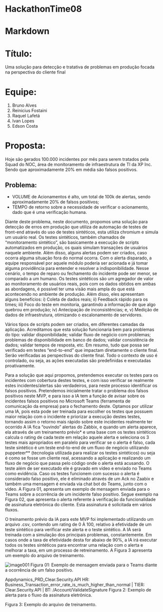 # HackathonTime08
# Markdown

<h1>Título:</h1> Uma solução para detecção e tratativa de problemas em produção focada na perspectiva do cliente final

<h1>Equipe:</h1>

1. Bruno Alves 
2. Reinicius Fostaini 
3. Raquel Lafetá
4. Ivan Lopes
5. Edson Costa 


<h1>Proposta:</h1> 

Hoje são gerados 100.000 incidentes por mês para serem tratados pela Squad do NOC, área de monitoramento de infraestrutura de TI da XP Inc. Sendo que aproximadamente 20% em média são falsos positivos.

<h2>Problema:</h2> 
  <ul>
  <li>VOLUME de  Acionamentos é alto, um total de 100k de alertas, sendo aproximadamente 20% de falsos positivos;</li>
  <li>TEMPO  de retorno sobre a necessidade de verificar o acionamento, dado que é uma verificação humana.</li>
</ul>

Diante deste problema, neste documento,  propomos uma solução para detecção de erros em produção que utiliza de automação de testes de front-end através do uso de testes sintéticos, esta utiliza chromium e simula um usuário real. Os testes sintéticos, também chamados de “monitoramento sintético”, são basicamente a execução de scripts automatizados em produção, os quais simulam transações de usuários naquele ambiente. Além disso, alguns alertas podem ser criados, caso ocorra alguma situação fora do normal ocorra. Com o alerta disparado, a equipe responsável por aquele módulo poderia ser acionada e já tomar alguma providência para entender e resolver a indisponibilidade. Nesse cenário, o tempo de reparo ou fechamento do incidente pode ser menor, se comparado a um humano. Os testes sintéticos são um agregador de valor ao monitoramento de usuários reais, pois com os dados obtidos em ambas as abordagens, é possível ter uma visão mais ampla do que está acontecendo no ambiente de produção.  Além disso, eles apresentam alguns benefícios: i) Coleta de dados reais; ii) Feedback rápido para os times; iii) Foco do teste em monitoria, garantindo a informação de que algo quebrou em produção; iv) Antecipação de inconsistências; e,  v) Medição de dados de infraestrutura, otimizando o escalonamento de servidores.

Vários tipos de scripts podem ser criados, em diferentes camadas da aplicação. Acreditamos que esta solução funcionaria bem para problemas do tipo: validar disponibilidade; validar fluxo de negócio com problemas; problemas de disponibilidade em banco de dados; validar consistência de dados; validar tempos de resposta, etc. Em resumo, tudo que possa ser verificado em testes “end-to-end”  que impactam diretamente o cliente final. Serão verificadas as perspectivas do cliente final. Todo o contexto de uso é controlado, ou seja, as ações executadas são predefinidas e executadas proativamente. 

Para a solução que aqui propomos, pretendemos executar os testes para os incidentes com cobertura destes testes, e com isso verificar se realmente estes incidentes/alertas são verdadeiros, para neste processo identificar os falsos positivos. Pretendemos inicialmente tratar o problema dos falsos positivos neste MVP, e para isso a IA tem a função de avisar sobre os incidentes falsos positivos  no Microsoft Teams  (ferramenta de comunicação da empresa) para o fechamento deste. Optamos por utilizar uma IA, pois esta pode ser treinada para escolher os testes que possuem maior relação com o incidente e priorizar a execução destes testes, tornando assim o retorno mais rápido sobre este incidentes realmente ter ocorrido A IA fica “ouvindo” alertas do Zabbix, e quando um alerta aparece, ela através de um treinamento prévio* e uma base com os testes sintéticos calcula o rating de cada teste em relação aquele alerta e seleciona os 3 testes mais apropriados em paralelo para verificar se o alerta é falso, cada teste sintético é um teste end-to-end de um fluxo de negócio utilizando puppeteer** (tecnologia utilizada para realizar os testes sintéticos) ou seja é como se fosse um cliente real, acessando a aplicação e realizando um fluxo de negócio que passa pelo código onde o alerta está acusando. O teste além de ser executado ele é gravado em vídeo e enviado no Teams como evidência. Caso os testes funcionem com sucesso o alerta é considerado falso positivo, ele é eliminado através de um Ack no Zaabix e também uma mensagem é enviada via chat bot do Teams, junto com o vídeo. A Figura 01, apresenta um exemplo de mensagem enviada para o Teams sobre a ocorrência de um incidente falso positivo. Segue exemplo na Figura 02, que apresenta o alerta referente à verificação da funcionalidade de assinatura eletrônica do cliente. Esta assinatura é solicitada em vários fluxos.  

O treinamento prévio da IA para este MVP foi implementado utilizando um arquivo .csv, contendo um rating de 0 À 100, relativo à efetividade de um teste sintético para verificar este alerta e o teste sintético. A IA será treinada com a simulação dos principais problemas, constantemente. Em casos onde a taxa de efetividade desta for abaixo de 90%, a IA irá executar todos os testes sintéticos para encontrar uma relação com o alerta e melhorar a taxa, em um processo de retreinamento. A Figura 3 apresenta um exemplo do arquivo de treinamento. 

![image001](https://user-images.githubusercontent.com/10197871/106390059-5de61900-63c5-11eb-845a-93f754f7323e.jpg)
Figura 01:  Exemplo de mensagem enviada para o Teams diante a ocorrência de um falso positivo. 

Appdynamics_PRD_Clear.Security.API HR: Business_Transaction_error_rate_is_much_higher_than_normal | TIER: Clear.Security.API | BT: /Account/ValidateSignature
Figura 2: Exemplo de alerta para o fluxo da assinatura eletrônica.


Figura 3: Exemplo do arquivo de treinamento.

